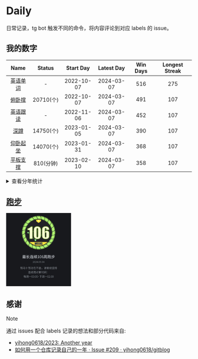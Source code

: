 # Daily

日常记录，tg bot 触发不同的命令，将内容评论到对应 labels 的 issue。

## 我的数字

<!--START_SECTION:my_number-->
| Name | Status | Start Day | Latest Day | Win Days | Longest Streak |
| :---: | :---: | :---: | :---: | :---: | :---: |
| [英语单词](https://github.com/F4ria/Daily/issues/5) | - | 2022-10-07 | 2024-03-07 | 516 | 275 | <!-- 2023-05-04 to 2024-02-02 --> 
| [俯卧撑](https://github.com/F4ria/Daily/issues/3) | 20710(个) | 2022-10-07 | 2024-03-07 | 491 | 107 | <!-- 2023-10-01 to 2024-01-15 --> 
| [英语跟读](https://github.com/F4ria/Daily/issues/6) | - | 2022-11-06 | 2024-03-07 | 452 | 107 | <!-- 2023-10-01 to 2024-01-15 --> 
| [深蹲](https://github.com/F4ria/Daily/issues/2) | 14750(个) | 2023-01-05 | 2024-03-07 | 390 | 107 | <!-- 2023-10-01 to 2024-01-15 --> 
| [仰卧起坐](https://github.com/F4ria/Daily/issues/4) | 14070(个) | 2023-01-31 | 2024-03-07 | 368 | 107 | <!-- 2023-10-01 to 2024-01-15 --> 
| [平板支撑](https://github.com/F4ria/Daily/issues/1) | 810(分钟) | 2023-02-10 | 2024-03-07 | 358 | 107 | <!-- 2023-10-01 to 2024-01-15 --> 

<!--END_SECTION:my_number-->

<details>
  <summary>查看分年统计</summary>
<!--START_SECTION:my_number_year-->

### 2024
| Name | Status | Start Day | Latest Day | Win Days | Longest Streak |
| :---: | :---: | :---: | :---: | :---: | :---: |
| 英语单词 | - | 2024-01-01 | 2024-03-07 | 66 | 33 | <!-- 2024-02-04 to 2024-03-07 --> 
| 英语跟读 | - | 2024-01-01 | 2024-03-07 | 50 | 19 | <!-- 2024-02-18 to 2024-03-07 --> 
| 俯卧撑 | 3720(个) | 2024-01-01 | 2024-03-07 | 48 | 15 | <!-- 2024-01-01 to 2024-01-15 --> 
| 平板支撑 | 138(分钟) | 2024-01-01 | 2024-03-07 | 46 | 15 | <!-- 2024-01-01 to 2024-01-15 --> 
| 深蹲 | 3080(个) | 2024-01-01 | 2024-03-07 | 46 | 15 | <!-- 2024-01-01 to 2024-01-15 --> 
| 仰卧起坐 | 3080(个) | 2024-01-01 | 2024-03-07 | 46 | 15 | <!-- 2024-01-01 to 2024-01-15 --> 

### 2023
| Name | Status | Start Day | Latest Day | Win Days | Longest Streak |
| :---: | :---: | :---: | :---: | :---: | :---: |
| 英语单词 | - | 2023-01-01 | 2023-12-31 | 364 | 242 | <!-- 2023-05-04 to 2023-12-31 --> 
| 俯卧撑 | 13980(个) | 2023-01-01 | 2023-12-31 | 357 | 96 | <!-- 2023-01-21 to 2023-04-26 --> 
| 英语跟读 | - | 2023-01-01 | 2023-12-31 | 346 | 92 | <!-- 2023-10-01 to 2023-12-31 --> 
| 深蹲 | 11670(个) | 2023-01-05 | 2023-12-31 | 344 | 92 | <!-- 2023-10-01 to 2023-12-31 --> 
| 仰卧起坐 | 10990(个) | 2023-01-31 | 2023-12-31 | 322 | 92 | <!-- 2023-10-01 to 2023-12-31 --> 
| 平板支撑 | 672(分钟) | 2023-02-10 | 2023-12-31 | 312 | 92 | <!-- 2023-10-01 to 2023-12-31 --> 

### 2022
| Name | Status | Start Day | Latest Day | Win Days | Longest Streak |
| :---: | :---: | :---: | :---: | :---: | :---: |
| 俯卧撑 | 3010(个) | 2022-10-07 | 2022-12-31 | 86 | 86 | <!-- 2022-10-07 to 2022-12-31 --> 
| 英语单词 | - | 2022-10-07 | 2022-12-31 | 86 | 86 | <!-- 2022-10-07 to 2022-12-31 --> 
| 英语跟读 | - | 2022-11-06 | 2022-12-31 | 56 | 56 | <!-- 2022-11-06 to 2022-12-31 --> 

<!--END_SECTION:my_number_year-->
</details>

## [跑步](https://github.com/F4ria/Daily/issues/10)

<!--START_SECTION:running-->
<img src="https://github.com/F4ria/Daily/blob/master/data/images/running/20240304-232301-106_weeks.jpg" width="35%">
<!--END_SECTION:running-->

## 感谢

> [!NOTE]
> 通过 issues 配合 labels 记录的想法和部分代码来自: 
> * [yihong0618/2023: Another year](https://github.com/yihong0618/2023)
> * [如何用一个仓库记录自己的一年 · Issue #209 · yihong0618/gitblog](https://github.com/yihong0618/gitblog/issues/209)
